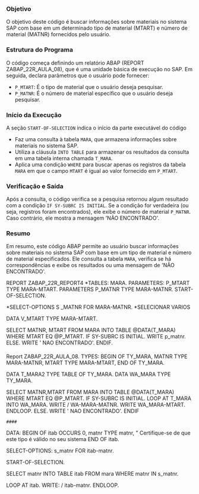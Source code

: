 

### Objetivo
O objetivo deste código é buscar informações sobre materiais no sistema SAP com base em um determinado tipo de material (MTART) e número de material (MATNR) fornecidos pelo usuário.

### Estrutura do Programa
O código começa definindo um relatório ABAP (REPORT ZABAP_22R_AULA_08), que é uma unidade básica de execução no SAP. Em seguida, declara parâmetros que o usuário pode fornecer:
- `P_MTART`: É o tipo de material que o usuário deseja pesquisar.
- `P_MATNR`: É o número de material específico que o usuário deseja pesquisar.

### Início da Execução
A seção `START-OF-SELECTION` indica o início da parte executável do código

- Faz uma consulta à tabela `MARA`, que armazena informações sobre materiais no sistema SAP.
- Utiliza a cláusula `INTO TABLE` para armazenar os resultados da consulta em uma tabela interna chamada `T_MARA`.
- Aplica uma condição `WHERE` para buscar apenas os registros da tabela `MARA` em que o campo `MTART` é igual ao valor fornecido em `P_MTART`.

### Verificação e Saída
Após a consulta, o código verifica se a pesquisa retornou algum resultado com a condição `IF SY-SUBRC IS INITIAL`. Se a condição for verdadeira (ou seja, registros foram encontrados), ele exibe o número de material `P_MATNR`. Caso contrário, ele mostra a mensagem 'NÃO ENCONTRADO'.

### Resumo
Em resumo, este código ABAP permite ao usuário buscar informações sobre materiais no sistema SAP com base em um tipo de material e número de material especificados. Ele consulta a tabela `MARA`, verifica se há correspondências e exibe os resultados ou uma mensagem de 'NÃO ENCONTRADO'.




REPORT ZABAP_22R_REPORT4
*TABLES: MARA.
PARAMETERS: P_MTART TYPE MARA-MTART.
PARAMETERS P_MATNR TYPE MARA-MATNR.
START-OF-SELECTION.


*SELECT-OPTIONS S _MATNR FOR MARA-MATNR.
*SELECIONAR VARIOS

DATA V_MTART TYPE MARA-MTART.


SELECT  MATNR, MTART
  FROM MARA
INTO TABLE @DATA(T_MARA)
  WHERE MTART EQ @P_MTART.
  IF SY-SUBRC IS INITIAL.
    WRITE p_matnr.
    ELSE.
      WRITE ' NAO ENCONTRADO'.
    ENDIF.


####

Report ZABAP_22R_AULA_08.
TYPES: BEGIN OF TY_MARA,
      MATNR TYPE MARA-MATNR,
      MTART TYPE MARA-MTART,
      END OF TY_MARA.
    
DATA T_MARA2 TYPE TABLE OF  TY_MARA.
      DATA WA_MARA TYPE  TY_MARA.


SELECT  MATNR,MTART 
  FROM MARA
INTO TABLE @DATA(T_MARA)
  WHERE MTART EQ @P_MTART.
  IF SY-SUBRC IS INITIAL.
    LOOP AT T_MARA INTO WA_MARA.
      WRITE / WA-MARA-MATNR.
      WRITE WA_MARA-MTART.
      ENDLOOP.
    ELSE.
      WRITE ' NAO ENCONTRADO'.
    ENDIF
	

    ####


DATA: BEGIN OF itab OCCURS 0,
        matnr TYPE matnr,  " Certifique-se de que este tipo é válido no seu sistema
      END OF itab.

SELECT-OPTIONS: s_matnr FOR itab-matnr.

START-OF-SELECTION.

  SELECT matnr INTO TABLE itab FROM mara WHERE matnr IN s_matnr.

  LOOP AT itab.
    WRITE: / itab-matnr.
  ENDLOOP.


